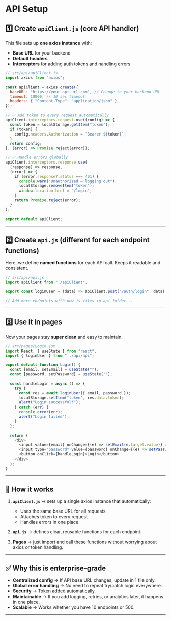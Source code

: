 # API Setup

## 1️⃣ Create `apiClient.js` (core API handler)

This file sets up **one axios instance** with:

* **Base URL** for your backend
* **Default headers**
* **Interceptors** for adding auth tokens and handling errors

```javascript
// src/api/apiClient.js
import axios from "axios";

const apiClient = axios.create({
  baseURL: "https://your-api-url.com", // Change to your backend URL
  timeout: 10000, // 10 sec timeout
  headers: { "Content-Type": "application/json" }
});

// ✅ Add token to every request automatically
apiClient.interceptors.request.use((config) => {
  const token = localStorage.getItem("token");
  if (token) {
    config.headers.Authorization = `Bearer ${token}`;
  }
  return config;
}, (error) => Promise.reject(error));

// ✅ Handle errors globally
apiClient.interceptors.response.use(
  (response) => response,
  (error) => {
    if (error.response?.status === 401) {
      console.warn("Unauthorized — logging out");
      localStorage.removeItem("token");
      window.location.href = "/login";
    }
    return Promise.reject(error);
  }
);

export default apiClient;
```

---

## 2️⃣ Create `api.js` (different for each endpoint functions)

Here, we define **named functions** for each API call.
Keeps it readable and consistent.

```javascript
// src/api/api.js
import apiClient from "./apiClient";

export const loginUser = (data) => apiClient.post("/auth/login", data);

// Add more endpoints with new js files in api folder...
```

---

## 3️⃣ Use it in pages

Now your pages stay **super clean** and easy to maintain.

```javascript
// src/pages/Login.jsx
import React, { useState } from "react";
import { loginUser } from "../api/api";

export default function Login() {
  const [email, setEmail] = useState("");
  const [password, setPassword] = useState("");

  const handleLogin = async () => {
    try {
      const res = await loginUser({ email, password });
      localStorage.setItem("token", res.data.token);
      alert("Login successful!");
    } catch (err) {
      console.error(err);
      alert("Login failed");
    }
  };

  return (
    <div>
      <input value={email} onChange={(e) => setEmail(e.target.value)} />
      <input type="password" value={password} onChange={(e) => setPassword(e.target.value)} />
      <button onClick={handleLogin}>Login</button>
    </div>
  );
}
```

---

## 🔹 How it works

1. **`apiClient.js`** → sets up a single axios instance that automatically:

   * Uses the same base URL for all requests
   * Attaches token to every request
   * Handles errors in one place

2. **`api.js`** → defines clear, reusable functions for each endpoint.

3. **Pages** → just import and call these functions without worrying about axios or token handling.

---

## ✅ Why this is enterprise-grade

* **Centralized config** → If API base URL changes, update in 1 file only.
* **Global error handling** → No need to repeat try/catch logic everywhere.
* **Security** → Token added automatically.
* **Maintainable** → If you add logging, retries, or analytics later, it happens in one place.
* **Scalable** → Works whether you have 10 endpoints or 500.

---


